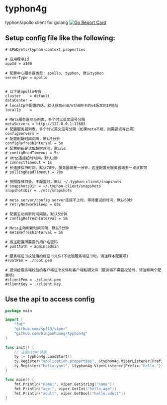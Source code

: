 # typhon4g
typhon/apollo client for golang [![Go Report Card](https://goreportcard.com/badge/github.com/bingoohuang/typhon4g)](https://goreportcard.com/report/github.com/bingoohuang/typhon4g)


## Setup config file like the following:
 
```properties
# $PWD/etc/typhon-context.properties

# 应用程序id
appId = a100

# 配置中心服务器类型: apollo, typhon, 默认typhon
serverType = apollo


# 以下是apollo专有
cluster    = default
dataCenter = 
# localIp不配置的话，默认获取en0/eth0网卡的v4版本的IP地址
localIp    =

# Meta服务器地址列表，多个时以英文逗号分隔
metaServers = http://127.0.0.1:11683
# 配置服务器列表，多个时以英文逗号分隔（如果meta不填，则需要填写此项）
configServers = 
# 配置刷新时间间隔，默认5分钟
configRefreshInterval = 5m
# 配置刷新是读取超时时间，默认5s
# configReadTimeout = 5s
# Http连接超时时间，默认1秒
# connectTimeout = 1s
# 长连接保持时间，默认70秒，服务器端是一分钟，这里配置比服务器端多一点点即可
# pollingReadTimeout = 70s

# 快照存储目录，不配置时，默认 ~/.typhon-client/snapshots
# snapshotsDir = ~/.typhon-client/snapshots
snapshotsDir = ./etc/snapshots

# meta server/config server连接不上时，等待重试的时间，默认60秒
# retryNetworkSleep = 60s

# 配置主动刷新时间间隔，默认5分钟
# configRefreshInterval = 5m

# Meta主动刷新时间间隔，默认5分钟
# metaRefreshInterval = 5m

# 推送配置所需要的用户名密码
# postAuth = admin:admin

# 服务端证书校验用的根证书文件(不校验服务端证书时，请注释本配置项)
#rootPem = ./root.pem

# 提供给服务端校验的客户端证书文件和客户端私钥文件（服务端不需要校验时，请注释两个配置项）
#clientPem = ./client.pem
#clientKey = ./client.key
```

## Use the api to access config

```go
package main

import (
    "fmt"
    "github.com/spf13/viper"
	"github.com/bingoohuang/typhon4g"
)
 
func init() {
    // 注册viper读取
    ty := typhon4g.LoadStart()
	ty.Register("application.properties", &typhon4g.ViperListener{Prefix:""})
	ty.Register("hello.yaml", &typhon4g.ViperListener{Prefix:"hello."})
}

func main() {
    fmt.Println("name:", viper.GetString("name"))
    fmt.Println("age:", viper.GetInt("hello.age"))
    fmt.Println("adult", viper.GetBool("hello.adult"))
}
```
